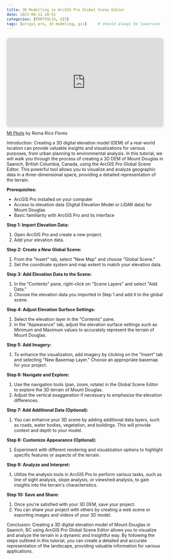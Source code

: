```yaml
---
title: 3D Modelling in ArcGIS Pro Global Scene Editor
date: 2023-08-11 10:51
categories: [PORTFOLIO, GIS]
tags: [arcgis pro, 3d modeling, gis]     # should always be lowercase
---
```



<div style="position: relative; width: 100%; height: 0; padding-top: 56.2500%;
 padding-bottom: 0; box-shadow: 0 2px 8px 0 rgba(63,69,81,0.16); margin-top: 1.6em; margin-bottom: 0.9em; overflow: hidden;
 border-radius: 8px; will-change: transform;">
  <iframe loading="lazy" style="position: absolute; width: 100%; height: 100%; top: 0; left: 0; border: none; padding: 0;margin: 0;"
    src="https:&#x2F;&#x2F;www.canva.com&#x2F;design&#x2F;DAFrKUzHZ44&#x2F;view?embed" allowfullscreen="allowfullscreen" allow="fullscreen">
  </iframe>
</div>
<a href="https:&#x2F;&#x2F;www.canva.com&#x2F;design&#x2F;DAFrKUzHZ44&#x2F;view?utm_content=DAFrKUzHZ44&amp;utm_campaign=designshare&amp;utm_medium=embeds&amp;utm_source=link" target="_blank" rel="noopener">Mt Pkols</a> by Roma Rico Flores

Introduction:
Creating a 3D digital elevation model (DEM) of a real-world location can provide valuable insights and visualizations for various purposes, from urban planning to environmental analysis. In this tutorial, we will walk you through the process of creating a 3D DEM of Mount Douglas in Saanich, British Columbia, Canada, using the ArcGIS Pro Global Scene Editor. This powerful tool allows you to visualize and analyze geographic data in a three-dimensional space, providing a detailed representation of the terrain.

**Prerequisites:**
- ArcGIS Pro installed on your computer
- Access to elevation data (Digital Elevation Model or LiDAR data) for Mount Douglas
- Basic familiarity with ArcGIS Pro and its interface

**Step 1: Import Elevation Data:**
1. Open ArcGIS Pro and create a new project.
2. Add your elevation data.

**Step 2: Create a New Global Scene:**
1. From the "Insert" tab, select "New Map" and choose "Global Scene."
2. Set the coordinate system and map extent to match your elevation data.

**Step 3: Add Elevation Data to the Scene:**
1. In the "Contents" pane, right-click on "Scene Layers" and select "Add Data."
2. Choose the elevation data you imported in Step 1 and add it to the global scene.

**Step 4: Adjust Elevation Surface Settings:**
1. Select the elevation layer in the "Contents" pane.
2. In the "Appearance" tab, adjust the elevation surface settings such as Minimum and Maximum values to accurately represent the terrain of Mount Douglas.

**Step 5: Add Imagery:**
1. To enhance the visualization, add imagery by clicking on the "Insert" tab and selecting "New Basemap Layer." Choose an appropriate basemap for your project.

**Step 6: Navigate and Explore:**
1. Use the navigation tools (pan, zoom, rotate) in the Global Scene Editor to explore the 3D terrain of Mount Douglas.
2. Adjust the vertical exaggeration if necessary to emphasize the elevation differences.

**Step 7: Add Additional Data (Optional):**
1. You can enhance your 3D scene by adding additional data layers, such as roads, water bodies, vegetation, and buildings. This will provide context and depth to your model.

**Step 8: Customize Appearance (Optional):**
1. Experiment with different rendering and visualization options to highlight specific features or aspects of the terrain.

**Step 9: Analyze and Interpret:**
1. Utilize the analysis tools in ArcGIS Pro to perform various tasks, such as line of sight analysis, slope analysis, or viewshed analysis, to gain insights into the terrain's characteristics.

**Step 10: Save and Share:**
1. Once you're satisfied with your 3D DEM, save your project.
2. You can share your project with others by creating a web scene or exporting images and videos of your 3D model.

Conclusion:
Creating a 3D digital elevation model of Mount Douglas in Saanich, BC using ArcGIS Pro Global Scene Editor allows you to visualize and analyze the terrain in a dynamic and insightful way. By following the steps outlined in this tutorial, you can create a detailed and accurate representation of the landscape, providing valuable information for various applications.
